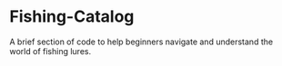 # Fishing-Catalog
A brief section of code to help beginners navigate and understand the world of fishing lures.
